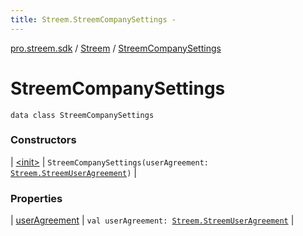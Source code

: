 ```yaml
---
title: Streem.StreemCompanySettings - 
---
```


[pro.streem.sdk](../../index.html) / [Streem](../index.html) / [StreemCompanySettings](./index.html)

# StreemCompanySettings

`data class StreemCompanySettings`

### Constructors

| [&lt;init&gt;](-init-.html) | `StreemCompanySettings(userAgreement: `[`Streem.StreemUserAgreement`](../-streem-user-agreement/index.html)`)` |

### Properties

| [userAgreement](user-agreement.html) | `val userAgreement: `[`Streem.StreemUserAgreement`](../-streem-user-agreement/index.html) |

